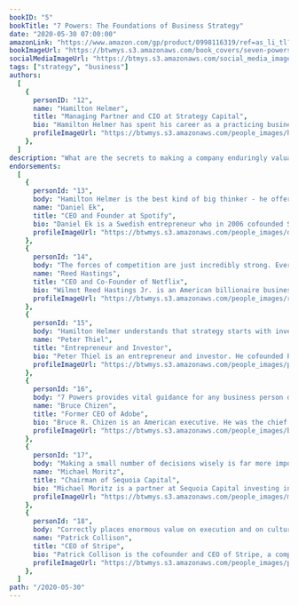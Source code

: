 ```yaml
---
bookID: "5"
bookTitle: "7 Powers: The Foundations of Business Strategy"
date: "2020-05-30 07:00:00"
amazonLink: "https://www.amazon.com/gp/product/0998116319/ref=as_li_tl?ie=UTF8&camp=1789&creative=9325&creativeASIN=0998116319&linkCode=as2&tag=booksthatm00e-20&linkId=06cab64d257a4587906bc591691ad187"
bookImageUrl: "https://btwmys.s3.amazonaws.com/book_covers/seven-powers.jpg"
socialMediaImageUrl: "https://btmys.s3.amazonaws.com/social_media_images/seven-powers.jpeg"
tags: ["strategy", "business"]
authors:
  [
    {
      personID: "12",
      name: "Hamilton Helmer",
      title: "Managing Partner and CIO at Strategy Capital",
      bio: "Hamilton Helmer has spent his career as a practicing business strategist. At Helmer & Associates (later Deep Strategy), a strategy consulting firm he founded, he has led over 200 strategy projects with major clients such as Adobe Systems, Agilent Technologies, Coursera, Hewlett-Packard, John Hancock Mutual Life, Mentor Graphics, Netflix, Raychem, and Spotify. In the last two decades he has also utilized his Strategy concepts as an active equity investor and is currently Chief Investment Officer and Co-Founder Strategy Capital. Prior to Helmer & Associates he was employed at Bain & Company. He holds a Ph.D. in Economics from Yale University and is a Phi Beta Kappa graduate of Williams College. Mr. Helmer just retired as Chairman of the Board of American Science and Engineering (NASDAQ: ASEI) and currently teaches Business Strategy in the Economics Department of Stanford University.",
      profileImageUrl: "https://btwmys.s3.amazonaws.com/people_images/hamilton-helmer.png",
	},
  ]
description: "What are the secrets to making a company enduringly valuable? 7 Powers breaks fresh ground by constructing a comprehensive strategy toolset that is easy for you to learn, communicate and quickly apply.  Drawing on his decades of experience as a business strategy advisor, active equity investor and Stanford University teacher, Hamilton Helmer develops from first principles a practical theory of Strategy rooted in the notion of Power, those conditions which create the potential for persistent differential returns."
endorsements:
  [
    {
      personId: "13",
      body: "Hamilton Helmer is the best kind of big thinker - he offers great insights that you can turn into real world action. At Spotify the 7 Powers are widely used as we discuss new initiatives. His distillation of the key types of strategic power, how to find them, how to leverage them, and how to maintain them is a fantastic toolset for companies at every stage",
      name: "Daniel Ek",
	  title: "CEO and Founder at Spotify",
	  bio: "Daniel Ek is a Swedish entrepreneur who in 2006 cofounded Spotify, an Internet music-streaming service that provides listeners with legal, ad-supported access to millions of songs, rejecting traditional models of downloading and eliminating per-song costs.",
      profileImageUrl: "https://btwmys.s3.amazonaws.com/people_images/daniel-ek.jpg",
	},
	{
	  personId: "14",
      body: "The forces of competition are just incredibly strong. Everyone is trying to eat your lunch, and if you don't read 7 Powers you're going to die a lot sooner",
      name: "Reed Hastings",
	  title: "CEO and Co-Founder of Netflix",
	  bio: "Wilmot Reed Hastings Jr. is an American billionaire businessman. He is the co-founder, chairman, and chief executive officer of Netflix, and serves on a number of boards and non-profit organizations.",
      profileImageUrl: "https://btwmys.s3.amazonaws.com/people_images/reed-hastings.jpg",
	},
	{
	  personId: "15",
      body: "Hamilton Helmer understands that strategy starts with invention. He can't tell you what to invent, but he can and does show what it takes for a new invention to become a valuable business",
      name: "Peter Thiel",
	  title: "Entrepreneur and Investor",
	  bio: "Peter Thiel is an entrepreneur and investor. He cofounded PayPal, led it as CEO, and took it public; he made the first outside investment in Facebook, where he serves as a director; and he cofounded Palantir Technologies, where he serves as chairman. He has provided early funding for LinkedIn, Yelp, and dozens of startups, many run by former colleagues who have been dubbed the 'PayPal Mafia.' He is a partner at Founders Fund, a Silicon Valley venture capital firm that has funded companies including SpaceX and Airbnb. He started the Thiel Fellowship, which funds young entrepreneurs, and he leads the Thiel Foundation, which works to advance technological progress and long-term thinking. He is also the number '#'1 New York Times bestselling author of Zero to One':' Notes on Startups, or How to Build the Future.",
      profileImageUrl: "https://btwmys.s3.amazonaws.com/people_images/peter-thiel.png",
	},
	{
	  personId: "16",
      body: "7 Powers provides vital guidance for any business person developing strategy. I have known Hamilton for over a decade since his time as a strategy advisor to Adobe, and I am delighted that he is now sharing his original and compelling business insights",
      name: "Bruce Chizen",
	  title: "Former CEO of Adobe",
	  bio: "Bruce R. Chizen is an American executive. He was the chief executive officer of Adobe Systems from 2000 to 2007.",
      profileImageUrl: "https://btwmys.s3.amazonaws.com/people_images/bruce-chizen.png",
	},
	{
	  personId: "17",
      body: "Making a small number of decisions wisely is far more important than making a lot of decisions correctly. Hamilton Helmer explains exactly how the leaders of the world's most successful businesses get that small number just right",
      name: "Michael Moritz",
	  title: "Chairman of Sequoia Capital",
	  bio: "Michael Moritz is a partner at Sequoia Capital investing in seed / Series A companies and beyond.",
      profileImageUrl: "https://btwmys.s3.amazonaws.com/people_images/michael-moritz.png",
	},
	{
	  personId: "18",
      body: "Correctly places enormous value on execution and on culture. However, I think this sometimes leads to insufficient importance being placed on strategy. Hamilton Helmer's deeply incisive work will hopefully help correct that",
      name: "Patrick Collison",
	  title: "CEO of Stripe",
	  bio: "Patrick Collison is the cofounder and CEO of Stripe, a company that lets businesses and individuals accept payments over the internet.",
      profileImageUrl: "https://btwmys.s3.amazonaws.com/people_images/patrick-collison.png",
	},
  ]
path: "/2020-05-30"
---
```

